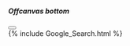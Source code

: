 <div class="offcanvas offcanvas-bottom" tabindex="-1" id="offcanvasBottom" aria-labelledby="offcanvasBottomLabel">
  <div class="offcanvas-header">
    <h5 class="offcanvas-title" id="offcanvasBottomLabel">Offcanvas bottom</h5>
    <button type="button" class="btn-close shadow-none" data-bs-dismiss="offcanvas" aria-label="Close"></button>
  </div>
  <div class="offcanvas-body small">
   {% include Google_Search.html %}
  </div>
</div>
